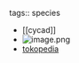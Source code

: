 tags:: species

- [[cycad]]
- ![image.png](https://peach-geographical-bat-397.mypinata.cloud/ipfs/QmdwqUQhH85LzLZTbKjfe5cT18KivcBVonno6oWvJUZ3PV)
- [tokopedia](https://www.tokopedia.com/terassejuk9/tanaman-dioon-edule?extParam=ivf%3Dfalse%26src%3Dsearch)